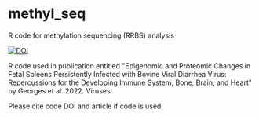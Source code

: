 # methyl_seq
R code for methylation sequencing (RRBS) analysis

[![DOI](https://zenodo.org/badge/379035988.svg)](https://zenodo.org/badge/latestdoi/379035988)


R code used in publication entitled "Epigenomic and Proteomic Changes in Fetal Spleens 
Persistently Infected with Bovine Viral Diarrhea Virus: 
Repercussions for the Developing Immune System, Bone, Brain, and Heart" by Georges et al. 2022. Viruses.

Please cite code DOI and article if code is used. 
